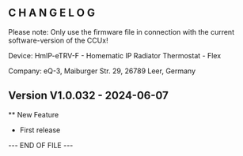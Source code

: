 ﻿C H A N G E L O G
-----------------

Please note: Only use the firmware file in connection with the current software-version of the CCUx!

Device:      HmIP-eTRV-F  - Homematic IP Radiator Thermostat - Flex


Company:     eQ-3, Maiburger Str. 29, 26789 Leer, Germany



Version V1.0.032 - 2024-06-07
--------------------------------------------------------------

** New Feature
   * First release



--- END OF FILE ---

